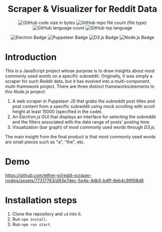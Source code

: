 <div align="center">

# Scraper & Visualizer for Reddit Data

</div>

<div align="center">

![GitHub code size in bytes](https://img.shields.io/github/languages/code-size/etfrer-yi/reddi-scraper-nodejs?color=blue)
![GitHub repo file count (file type)](https://img.shields.io/github/directory-file-count/etfrer-yi/reddi-scraper-nodejs?color=red)
![GitHub language count](https://img.shields.io/github/languages/count/etfrer-yi/reddi-scraper-nodejs?color=purple)
![GitHub top language](https://img.shields.io/github/languages/top/etfrer-yi/reddi-scraper-nodejs?color=orange)

</div>

<div align="center">

![Electron Badge](https://img.shields.io/badge/Electron-47848F?logo=electron&logoColor=fff&style=for-the-badge)
![Puppeteer Badge](https://img.shields.io/badge/Puppeteer-40B5A4?logo=puppeteer&logoColor=fff&style=for-the-badge)
![D3.js Badge](https://img.shields.io/badge/D3.js-F9A03C?logo=d3dotjs&logoColor=fff&style=for-the-badge)
![Node.js Badge](https://img.shields.io/badge/Node.js-393?logo=nodedotjs&logoColor=fff&style=for-the-badge)

</div>

# Introduction
This is a JavaScript project whose purpose is to draw insights about most commonly used words on a specific subreddit. Originally, it was simply a scraper for such Reddit data, but it has evolved into a multi-component, multi-framework project. There are three distinct frameworks/elements to this *Node.js* project:
1. A web scraper in *Puppeteer JS* that grabs the subreddit post titles and post content from a specific subreddit using mock scrolling with scroll height at least 15000 (specified in the code).
2. An *Electron.js* GUI that displays an interface for selecting the subreddit and the filters associated with the date range of posts' posting time.
3. Visualization (bar graph) of most commonly used words through *D3.js*.

The main insight from the final product is that most commonly used words are small pieces such as "a", "the", etc.

# Demo


https://github.com/etfrer-yi/reddi-scraper-nodejs/assets/77317763/d93e7dec-5e4e-4db5-bdff-8eb4c99f68d8


# Installation steps
1. Clone the repository and `cd` into it.
2. Run `npm install`.
3. Run `npm run start`.
